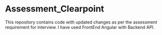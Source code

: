 # Assessment_Clearpoint

This repository contains code with updated changes as per the assessment requirement for interview. I have used FrontEnd Angular with Backend API.
